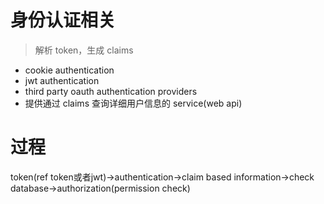 ﻿# 身份认证相关

> 解析 token，生成 claims

- cookie authentication
- jwt authentication
- third party oauth authentication providers
- 提供通过 claims 查询详细用户信息的 service(web api)

# 过程
token(ref token或者jwt)->authentication->claim based information->check database->authorization(permission check)